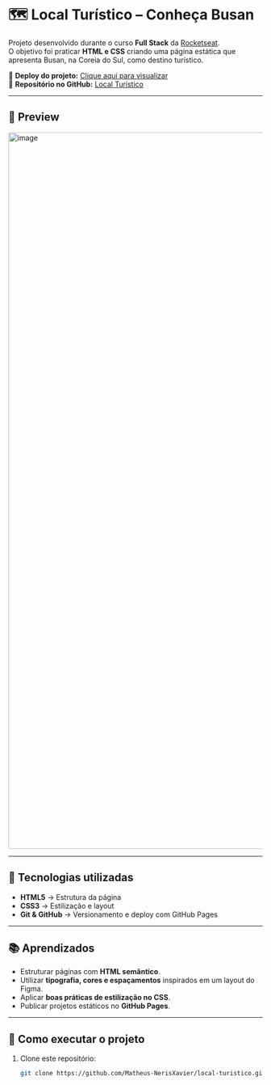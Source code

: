 # 🗺️ Local Turístico – Conheça Busan

Projeto desenvolvido durante o curso **Full Stack** da [Rocketseat](https://www.rocketseat.com.br/).  
O objetivo foi praticar **HTML e CSS** criando uma página estática que apresenta Busan, na Coreia do Sul, como destino turístico.

🔗 **Deploy do projeto:** [Clique aqui para visualizar](https://matheus-nerisxavier.github.io/local-turistico/)  
📂 **Repositório no GitHub:** [Local Turístico](https://github.com/Matheus-NerisXavier/local-turistico)

---

## 📸 Preview

<img width="2910" height="1418" alt="image" src="https://github.com/user-attachments/assets/ba40a714-cae7-471c-bfac-d3abdc772b84" />


---

## 🚀 Tecnologias utilizadas
- **HTML5** → Estrutura da página  
- **CSS3** → Estilização e layout  
- **Git & GitHub** → Versionamento e deploy com GitHub Pages  

---

## 📚 Aprendizados
- Estruturar páginas com **HTML semântico**.  
- Utilizar **tipografia, cores e espaçamentos** inspirados em um layout do Figma.  
- Aplicar **boas práticas de estilização no CSS**.  
- Publicar projetos estáticos no **GitHub Pages**.  

---

## 📂 Como executar o projeto
1. Clone este repositório:
   ```bash
   git clone https://github.com/Matheus-NerisXavier/local-turistico.git
